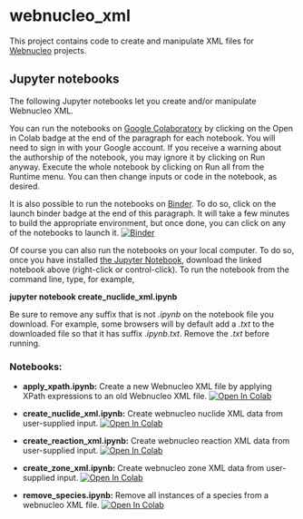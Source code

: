 # webnucleo_xml

This project contains code to create and manipulate XML files for
[Webnucleo](https://webnucleo.readthedocs.io) projects.

## Jupyter notebooks

The following Jupyter notebooks let you create and/or manipulate Webnucleo XML.

You can run the notebooks on [Google Colaboratory](https://colab.research.google.com) by clicking on the Open in Colab badge at the end of the paragraph for each notebook.  You will need to sign in with your Google account.  If you receive a warning about the authorship of the notebook, you may ignore it by clicking on Run anyway.  Execute the whole notebook by clicking on Run all from the Runtime menu.  You can then change inputs or code in the notebook, as desired.

It is also possible to run the notebooks on [Binder](https://mybinder.org).  To do so, click on the launch binder badge at the end of this paragraph.  It will take a few minutes to build the appropriate environment, but once done, you can click on any of the notebooks to launch it.  [![Binder](https://mybinder.org/badge_logo.svg)](https://mybinder.org/v2/gh/mbradle/webnucleo_xml/main)

Of course you can also run the notebooks on your local computer.  To do so, once you have installed [the Jupyter Notebook](https://jupyter.org), download the linked notebook above (right-click or control-click).  To run the notebook from the command line, type, for example,

**jupyter notebook create_nuclide_xml.ipynb**

Be sure to remove any suffix that is not *.ipynb* on the notebook file you download.  For example, some browsers will by default add a *.txt* to the downloaded file so that it has suffix *.ipynb.txt*.  Remove the *.txt* before running.

### Notebooks:

- **apply_xpath.ipynb:** Create a new Webnucleo XML file by applying XPath expressions to an old Webnucleo XML file.  [![Open In Colab](https://colab.research.google.com/assets/colab-badge.svg)](https://colab.research.google.com/github/mbradle/webnucleo_xml/blob/main/apply_xpath.ipynb)

- **create_nuclide_xml.ipynb:** Create webnucleo nuclide XML data from user-supplied input.  [![Open In Colab](https://colab.research.google.com/assets/colab-badge.svg)](https://colab.research.google.com/github/mbradle/webnucleo_xml/blob/main/create_nuclide_xml.ipynb)

- **create_reaction_xml.ipynb:** Create webnucleo reaction XML data from user-supplied input.  [![Open In Colab](https://colab.research.google.com/assets/colab-badge.svg)](https://colab.research.google.com/github/mbradle/webnucleo_xml/blob/main/create_reaction_xml.ipynb)

- **create_zone_xml.ipynb:** Create webnucleo zone XML data from user-supplied input.  [![Open In Colab](https://colab.research.google.com/assets/colab-badge.svg)](https://colab.research.google.com/github/mbradle/webnucleo_xml/blob/main/create_zone_xml.ipynb)

- **remove_species.ipynb:** Remove all instances of a species from a webnucleo XML file.  [![Open In Colab](https://colab.research.google.com/assets/colab-badge.svg)](https://colab.research.google.com/github/mbradle/webnucleo_xml/blob/main/remove_species.ipynb)

